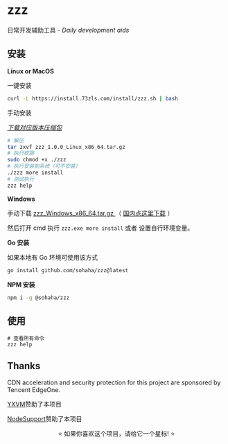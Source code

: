 # zzz

日常开发辅助工具 _- Daily development aids_

## 安装

**Linux or MacOS**

一键安装

```bash
curl -L https://install.73zls.com/install/zzz.sh | bash
```


手动安装

_[下载对应版本压缩包](https://github.com/sohaha/zzz/releases)_

```bash
# 解压
tar zxvf zzz_1.0.0_Linux_x86_64.tar.gz
# 执行权限
sudo chmod +x ./zzz
# 执行安装到系统（可不安装）
./zzz more install
# 测试执行
zzz help
```

**Windows**

手动下载 [zzz_Windows_x86_64.tar.gz
](https://github.com/sohaha/zzz/releases) （ [国内点这里下载](https://github.73zls.com/sohaha/zzz/releases) ）

然后打开 cmd 执行 `zzz.exe more install` 或者 设置自行环境变量。


**Go 安装**

如果本地有 Go 环境可使用该方式

```bash
go install github.com/sohaha/zzz@latest
```

**NPM 安装**

```bash
npm i -g @sohaha/zzz
```

## 使用

```shell
# 查看所有命令
zzz help
```

## Thanks

CDN acceleration and security protection for this project are sponsored by Tencent EdgeOne.

[YXVM](https://yxvm.com/aff.php?aff=765)赞助了本项目

[NodeSupport](https://github.com/NodeSeekDev/NodeSupport)赞助了本项目

<div align="center">
  <p>⭐ 如果你喜欢这个项目，请给它一个星标! ⭐</p>
</div>
